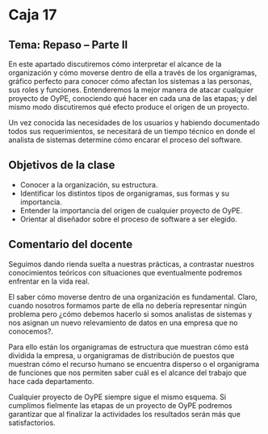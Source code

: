# Caja 17

## Tema: Repaso – Parte II

En este apartado discutiremos cómo interpretar el alcance de la organización y cómo moverse dentro de ella a través de los organigramas, gráfico perfecto para conocer cómo afectan los sistemas a las personas, sus roles y funciones. Entenderemos la mejor manera de atacar cualquier proyecto de OyPE, conociendo qué hacer en cada una de las etapas; y del mismo modo discutiremos qué efecto produce el origen de un proyecto.

Un vez conocida las necesidades de los usuarios y habiendo documentado todos sus requerimientos, se necesitará de un tiempo técnico en donde el analista de sistemas determine cómo encarar el proceso del software.

## Objetivos de la clase

- Conocer a la organización, su estructura.
- Identificar los distintos tipos de organigramas, sus formas y su importancia.
- Entender la importancia del origen de cualquier proyecto de OyPE.
- Orientar al diseñador sobre el proceso de software a ser elegido.

## Comentario del docente

Seguimos dando rienda suelta a nuestras prácticas, a contrastar nuestros conocimientos teóricos con situaciones que eventualmente podremos enfrentar en la vida real.

El saber cómo moverse dentro de una organización es fundamental. Claro, cuando nosotros formamos parte de ella no debería representar ningún problema pero ¿cómo debemos hacerlo si somos analistas de sistemas y nos asignan un nuevo relevamiento de datos en una empresa que no conocemos?.

Para ello están los organigramas de estructura que muestran cómo está dividida la empresa, u organigramas de distribución de puestos que muestran cómo el recurso humano se encuentra disperso o el organigrama de funciones que nos permiten saber cuál es el alcance del trabajo que hace cada departamento.

Cualquier proyecto de OyPE siempre sigue el mismo esquema. Si cumplimos fielmente las etapas de un proyecto de OyPE podremos garantizar que al finalizar la actividades los resultados serán más que satisfactorios.

